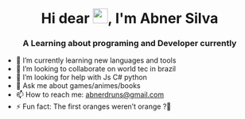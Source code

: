 <h1 align="center">Hi dear <img src="https://raw.githubusercontent.com/kaueMarques/kaueMarques/master/hi.gif" width="30px">, I'm Abner Silva</h1>
<h3 align="center">A Learning about programing and Developer currently</h3>

- 🌱 I’m currently learning new languages and tools
- 👯 I’m looking to collaborate on world tec in brazil
- 🤔 I’m looking for help with Js C# python
- 💬 Ask me about games/animes/books
- 📫 How to reach me: abnerdruns@gmail.com
- ⚡ Fun fact: The first oranges weren’t orange ?🤔

<!--
**AbnerSilvaBarbosa/AbnerSilvaBarbosa** is a ✨ _special_ ✨ repository because its `README.md` (this file) appears on your GitHub profile.

Here are some ideas to get you started:

: ...
-->
